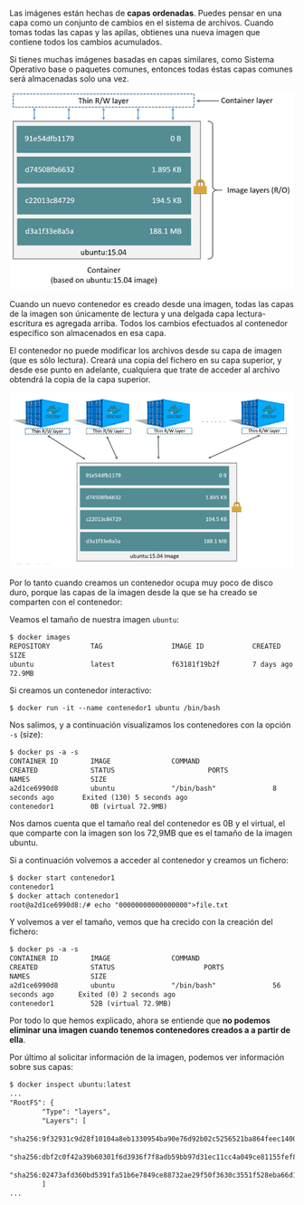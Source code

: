 Las imágenes están hechas de **capas ordenadas**. Puedes pensar en una capa como un conjunto de cambios en el sistema de archivos. Cuando tomas todas las capas y las apilas, obtienes una nueva imagen que contiene todos los cambios acumulados.

Si tienes muchas imágenes basadas en capas similares, como Sistema Operativo base o paquetes comunes, entonces todas éstas capas comunes será almacenadas solo una vez.

![docker](../img/container-layers.jpg)

Cuando un nuevo contenedor es creado desde una imagen, todas las capas de la imagen son únicamente de lectura y una delgada capa lectura-escritura es agregada arriba. Todos los cambios efectuados al contenedor específico son almacenados en esa capa.

El contenedor no puede modificar los archivos desde su capa de imagen (que es sólo lectura). Creará una copia del fichero en su capa superior, y desde ese punto en adelante, cualquiera que trate de acceder al archivo obtendrá la copia de la capa superior.

![docker](../img/sharing-layers.jpg)

Por lo tanto cuando creamos un contenedor ocupa muy poco de disco duro, porque las capas de la imagen desde la que se ha creado se comparten con el contenedor:

Veamos el tamaño de nuestra imagen `ubuntu`:

```
$ docker images
REPOSITORY          TAG                 IMAGE ID            CREATED             SIZE
ubuntu              latest              f63181f19b2f        7 days ago          72.9MB
```

Si creamos un contenedor interactivo:

```
$ docker run -it --name contenedor1 ubuntu /bin/bash 
```

Nos salimos, y a continuación visualizamos los contenedores con la opción `-s` (size):

```
$ docker ps -a -s
CONTAINER ID        IMAGE               COMMAND                  CREATED             STATUS                       PORTS               NAMES               SIZE
a2d1ce6990d8        ubuntu              "/bin/bash"              8 seconds ago       Exited (130) 5 seconds ago                       contenedor1         0B (virtual 72.9MB)
```

Nos damos cuenta que el tamaño real del contenedor es 0B y el virtual, el que comparte con la imagen son los 72,9MB que es el tamaño de la imagen ubuntu.

Si a continuación volvemos a acceder al contenedor y creamos un fichero:

```
$ docker start contenedor1
contenedor1
$ docker attach contenedor1
root@a2d1ce6990d8:/# echo "00000000000000000">file.txt
```

Y volvemos a ver el tamaño, vemos que ha crecido con la creación del fichero:

```
$ docker ps -a -s
CONTAINER ID        IMAGE               COMMAND                  CREATED             STATUS                      PORTS               NAMES               SIZE
a2d1ce6990d8        ubuntu              "/bin/bash"              56 seconds ago      Exited (0) 2 seconds ago                        contenedor1         52B (virtual 72.9MB)
```

Por todo lo que hemos explicado, ahora se entiende que **no podemos eliminar una imagen cuando tenemos contenedores creados a a partir de ella**.

Por último al solicitar información de la imagen, podemos ver información sobre sus capas:

```
$ docker inspect ubuntu:latest
...
"RootFS": {
        "Type": "layers",
        "Layers": [
            "sha256:9f32931c9d28f10104a8eb1330954ba90e76d92b02c5256521ba864feec14009",
            "sha256:dbf2c0f42a39b60301f6d3936f7f8adb59bb97d31ec11cc4a049ce81155fef89",
            "sha256:02473afd360bd5391fa51b6e7849ce88732ae29f50f3630c3551f528eba66d1e"
        ]
...
```